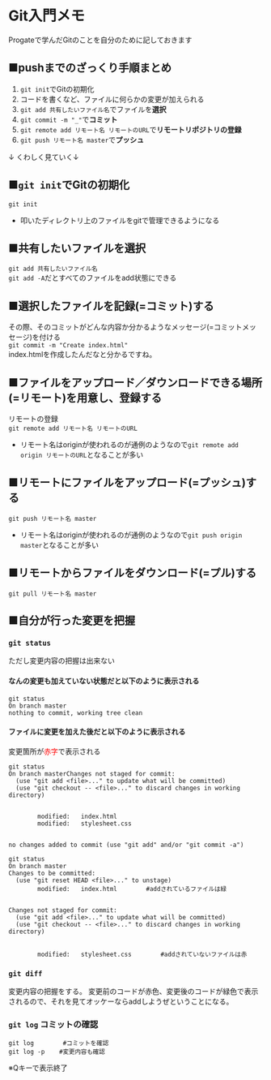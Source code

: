 # Git入門メモ
Progateで学んだGitのことを自分のために記しておきます

## ■pushまでのざっくり手順まとめ
1. ```git init```でGitの初期化  
2. コードを書くなど、ファイルに何らかの変更が加えられる
3. ```git add 共有したいファイル名```でファイルを**選択**
4. ```git commit -m "_"```で**コミット**
5. ```git remote add リモート名 リモートのURL```で**リモートリポジトリの登録**
6. ```git push リモート名 master```で**プッシュ**  
  
↓ くわしく見ていく↓  
  
## ■```git init```でGitの初期化
```git init```  
- 叩いたディレクトリ上のファイルをgitで管理できるようになる  

## ■共有したいファイルを選択
```git add 共有したいファイル名```  
```git add -A```だとすべてのファイルをadd状態にできる  

## ■選択したファイルを記録(=コミット)する
その際、そのコミットがどんな内容か分かるようなメッセージ(=コミットメッセージ)を付ける  
```git commit -m "Create index.html"```  
index.htmlを作成したんだなと分かるですね。  

## ■ファイルをアップロード／ダウンロードできる場所(=リモート)を用意し、登録する
リモートの登録  
```git remote add リモート名 リモートのURL```  
- リモート名はoriginが使われるのが通例のようなので```git remote add origin リモートのURL```となることが多い

## ■リモートにファイルをアップロード(=プッシュ)する
```git push リモート名 master```  
- リモート名はoriginが使われるのが通例のようなので```git push origin master```となることが多い

## ■リモートからファイルをダウンロード(=プル)する
```git pull リモート名 master```  

## ■自分が行った変更を把握 
### ```git status```
ただし変更内容の把握は出来ない  

#### なんの変更も加えていない状態だと以下のように表示される  
```
git status
On branch master
nothing to commit, working tree clean
```
#### ファイルに変更を加えた後だと以下のように表示される
変更箇所が<font color="Red">赤字</font>で表示される  
```
git status
On branch masterChanges not staged for commit:
  (use "git add <file>..." to update what will be committed)
  (use "git checkout -- <file>..." to discard changes in working directory)


        modified:   index.html
        modified:   stylesheet.css


no changes added to commit (use "git add" and/or "git commit -a")
```

```
git status
On branch master
Changes to be committed:
  (use "git reset HEAD <file>..." to unstage)
        modified:   index.html        #addされているファイルは緑


Changes not staged for commit:
  (use "git add <file>..." to update what will be committed)
  (use "git checkout -- <file>..." to discard changes in working directory)


        modified:   stylesheet.css        #addされていないファイルは赤
```
### ```git diff```  
変更内容の把握をする。 
変更前のコードが赤色、変更後のコードが緑色で表示されるので、それを見てオッケーならaddしようぜということになる。

### ```git log``` コミットの確認
```
git log        #コミットを確認
git log -p    #変更内容も確認
```
※Qキーで表示終了
